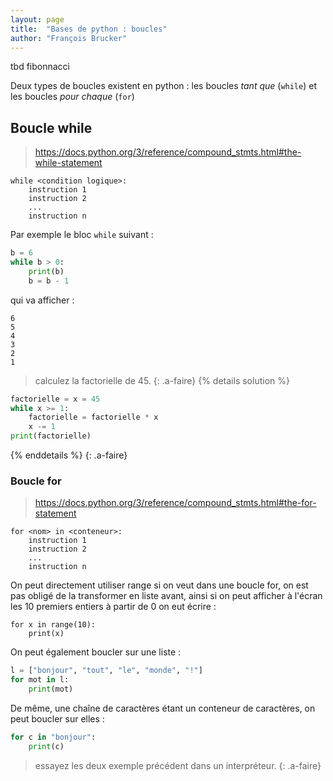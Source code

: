 ```yaml
---
layout: page
title:  "Bases de python : boucles"
author: "François Brucker"
---
```


tbd fibonnacci

Deux types de boucles existent en python : les boucles *tant que* (`while`) et les boucles *pour chaque* (`for`)

## Boucle while

> <https://docs.python.org/3/reference/compound_stmts.html#the-while-statement>

```text
while <condition logique>:
    instruction 1
    instruction 2
    ...
    instruction n
```

Par exemple le bloc `while` suivant :

```python
b = 6
while b > 0:
    print(b)
    b = b - 1
```

qui va afficher :

```text
6
5
4
3
2
1
```

> calculez la factorielle de 45.
{: .a-faire}
{% details solution %}

```python
factorielle = x = 45
while x >= 1:
    factorielle = factorielle * x
    x -= 1
print(factorielle)
```

{% enddetails %}
{: .a-faire}

### Boucle for

> <https://docs.python.org/3/reference/compound_stmts.html#the-for-statement>

```text
for <nom> in <conteneur>:
    instruction 1
    instruction 2
    ...
    instruction n
```

On peut directement utiliser range si on veut dans une boucle for, on est pas obligé de la transformer en liste avant, ainsi si on peut afficher à l'écran les 10 premiers entiers à partir de 0 on eut écrire :

```pyhton
for x in range(10):
    print(x)
```

On peut également boucler sur une liste :

```python
l = ["bonjour", "tout", "le", "monde", "!"]
for mot in l:
    print(mot)
```

De même, une chaîne de caractères étant un conteneur de caractères, on peut boucler sur elles :

```python
for c in "bonjour":
    print(c)
```

> essayez les deux exemple précédent dans un interpréteur.
{: .a-faire}
